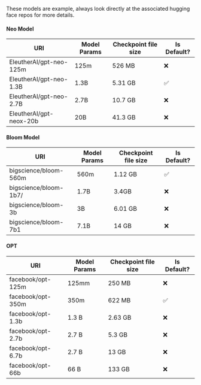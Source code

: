 
These models are example, always look directly at the associated hugging face 
repos for more details. 

#### Neo Model 
| URI | Model Params | Checkpoint file size | Is Default?
|-----|-------------|----------------------|-------------------
| EleutherAI/gpt-neo-125m | 125m | 526 MB | ❌
| EleutherAI/gpt-neo-1.3B | 1.3B | 5.31 GB | ✅
| EleutherAI/gpt-neo-2.7B | 2.7B | 10.7 GB | ❌
| EleutherAI/gpt-neox-20b | 20B | 41.3 GB  | ❌

#### Bloom Model  

| URI | Model Params | Checkpoint file size | Is Default?
|-----|--------------|-----------------------|------------------
| bigscience/bloom-560m | 560m         | 1.12 GB | ✅
| bigscience/bloom-1b7/ | 1.7B         | 3.4GB   | ❌
| bigscience/bloom-3b | 3B           | 6.01 GB     | ❌
| bigscience/bloom-7b1 | 7.1B         | 14 GB |    ❌




#### OPT

| URI | Model Params | Checkpoint file size | Is Default?
|------|-------------|----------------------|------------------
| facebook/opt-125m  | 125mm | 250 MB   | ❌
| facebook/opt-350m | 350m | 622 MB  | ✅
| facebook/opt-1.3b  | 1.3 B | 2.63 GB   | ❌
| facebook/opt-2.7b  | 2.7 B | 5.3 GB   | ❌
| facebook/opt-6.7b  | 2.7 B | 13 GB   | ❌
| facebook/opt-66b  | 66 B | 133 GB   | ❌